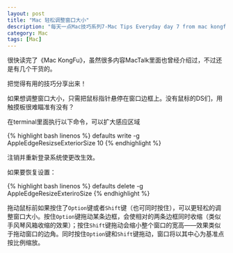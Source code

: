 ```yaml
---
layout: post
title: "Mac 轻松调整窗口大小"
description: "每天一点Mac技巧系列7-Mac Tips Everyday day 7 from mac kongfu"
category: Mac
tags: [Mac]
---
```


很快读完了《Mac KongFu》，虽然很多内容MacTalk里面也曾经介绍过，不过还是有几个干货的。

把觉得有用的技巧分享出来！

如果想调整窗口大小，只需把鼠标指针悬停在窗口边框上。没有鼠标的DS们，用触摸板很难瞄准有没有？

在terminal里面执行以下命令，可以扩大感应区域

{% highlight bash linenos %}
	defaults write -g AppleEdgeResizseExteriorSize 10
{% endhighlight %}

注销并重新登录系统使更改生效。

如果要恢复设置：

{% highlight bash linenos %}
	defaults delete -g AppleEdgeResizeExteriroSize
{% endhighlight %}

拖动鼠标前如果按住了`Option`键或者`Shift`键（也可同时按住），可以更轻松的调整窗口大小。按住`Option`键拖动某条边框，会使相对的两条边框同时收缩（类似手风琴风箱收缩的效果）；按住`Shift`键拖动会缩小整个窗口的宽高——效果类似于拖动窗口的边角。同时按住`Option`键和`Shift`键拖动，窗口将以其中心为基准点按比例缩放。
